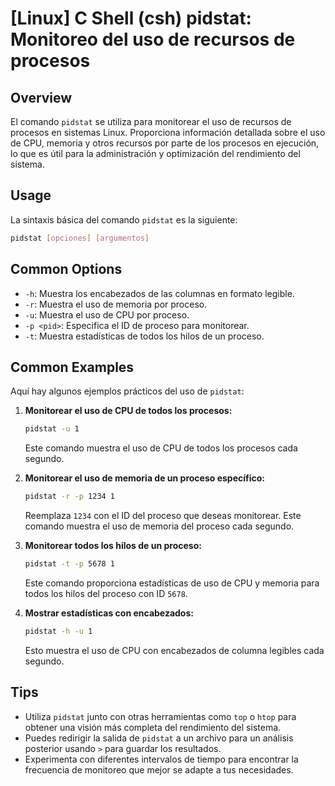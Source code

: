 # [Linux] C Shell (csh) pidstat: Monitoreo del uso de recursos de procesos

## Overview
El comando `pidstat` se utiliza para monitorear el uso de recursos de procesos en sistemas Linux. Proporciona información detallada sobre el uso de CPU, memoria y otros recursos por parte de los procesos en ejecución, lo que es útil para la administración y optimización del rendimiento del sistema.

## Usage
La sintaxis básica del comando `pidstat` es la siguiente:

```bash
pidstat [opciones] [argumentos]
```

## Common Options
- `-h`: Muestra los encabezados de las columnas en formato legible.
- `-r`: Muestra el uso de memoria por proceso.
- `-u`: Muestra el uso de CPU por proceso.
- `-p <pid>`: Especifica el ID de proceso para monitorear.
- `-t`: Muestra estadísticas de todos los hilos de un proceso.

## Common Examples
Aquí hay algunos ejemplos prácticos del uso de `pidstat`:

1. **Monitorear el uso de CPU de todos los procesos:**
   ```bash
   pidstat -u 1
   ```
   Este comando muestra el uso de CPU de todos los procesos cada segundo.

2. **Monitorear el uso de memoria de un proceso específico:**
   ```bash
   pidstat -r -p 1234 1
   ```
   Reemplaza `1234` con el ID del proceso que deseas monitorear. Este comando muestra el uso de memoria del proceso cada segundo.

3. **Monitorear todos los hilos de un proceso:**
   ```bash
   pidstat -t -p 5678 1
   ```
   Este comando proporciona estadísticas de uso de CPU y memoria para todos los hilos del proceso con ID `5678`.

4. **Mostrar estadísticas con encabezados:**
   ```bash
   pidstat -h -u 1
   ```
   Esto muestra el uso de CPU con encabezados de columna legibles cada segundo.

## Tips
- Utiliza `pidstat` junto con otras herramientas como `top` o `htop` para obtener una visión más completa del rendimiento del sistema.
- Puedes redirigir la salida de `pidstat` a un archivo para un análisis posterior usando `>` para guardar los resultados.
- Experimenta con diferentes intervalos de tiempo para encontrar la frecuencia de monitoreo que mejor se adapte a tus necesidades.